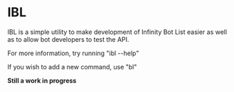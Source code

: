 # IBL

IBL is a simple utility to make development of Infinity Bot List easier as well as to allow bot developers to test the API. 

For more information, try running "ibl --help"

If you wish to add a new command, use "bl"

**Still a work in progress**